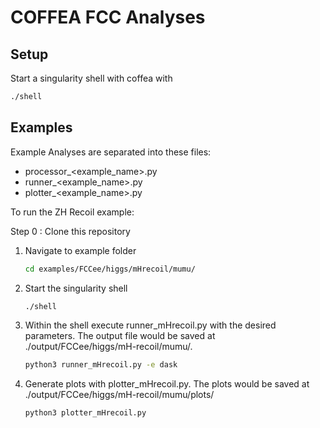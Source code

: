 # COFFEA FCC Analyses

## Setup
Start a singularity shell with coffea with
```bash
./shell
```
## Examples
Example Analyses are separated into these files: 
- processor_<example_name>.py
- runner_<example_name>.py
- plotter_<example_name>.py

To run the ZH Recoil example:

Step 0 : Clone this repository

1. Navigate to example folder
   ```bash
   cd examples/FCCee/higgs/mHrecoil/mumu/ 
   ```
2. Start the singularity shell
   ```bash
   ./shell
   ```
3. Within the shell execute runner_mHrecoil.py with the desired parameters. The output file would be saved at ./output/FCCee/higgs/mH-recoil/mumu/.
   ```bash
   python3 runner_mHrecoil.py -e dask
   ```
4. Generate plots with plotter_mHrecoil.py. The plots would be saved at ./output/FCCee/higgs/mH-recoil/mumu/plots/
   ```bash
   python3 plotter_mHrecoil.py
   ```
